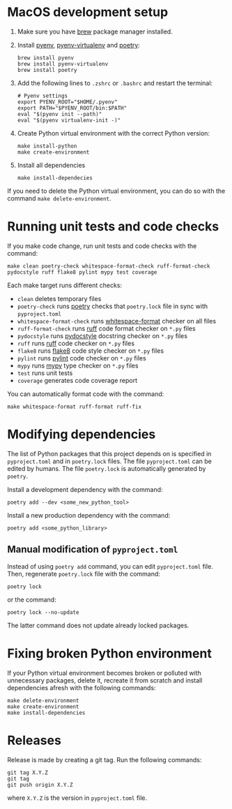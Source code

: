 # MacOS development setup

1) Make sure you have [brew](https://brew.sh/) package manager installed.

2) Install [pyenv](https://github.com/pyenv/pyenv), [pyenv-virtualenv](https://github.com/pyenv/pyenv-virtualenv)
   and [poetry](https://python-poetry.org/):
    ```shell
    brew install pyenv
    brew install pyenv-virtualenv
    brew install poetry
    ```

3) Add the following lines to `.zshrc` or `.bashrc` and restart the terminal:
   ```shell
   # Pyenv settings
   export PYENV_ROOT="$HOME/.pyenv"
   export PATH="$PYENV_ROOT/bin:$PATH"
   eval "$(pyenv init --path)"
   eval "$(pyenv virtualenv-init -)"
   ```

4) Create Python virtual environment with the correct Python version:
   ```shell
   make install-python
   make create-environment
   ```

5) Install all dependencies
    ```shell
    make install-dependecies
    ```

If you need to delete the Python virtual environment, you can do so with the
command `make delete-environment`.

# Running unit tests and code checks

If you make code change, run unit tests and code checks with the command:
```shell
make clean poetry-check whitespace-format-check ruff-format-check pydocstyle ruff flake8 pylint mypy test coverage
```

Each make target runs different checks:
- `clean` deletes temporary files
- `poetry-check` runs [poetry](https://python-poetry.org/docs/) checks that `poetry.lock` file in sync with `pyproject.toml`
- `whitespace-format-check` runs [whitespace-format](https://github.com/DavidPal/whitespace-format) checker on all files
- `ruff-format-check` runs [ruff](https://github.com/psf/black/) code format checker on `*.py` files
- `pydocstyle` runs [pydocstyle](http://www.pydocstyle.org/) docstring checker on `*.py` files
- `ruff` runs [ruff](https://docs.astral.sh/ruff/) code checker on `*.py` files
- `flake8` runs [flake8](https://flake8.pycqa.org/) code style checker on `*.py` files
- `pylint` runs [pylint](https://pylint.org/) code checker on `*.py` files
- `mypy` runs [mypy](http://mypy-lang.org/) type checker on `*.py` files
- `test` runs unit tests
- `coverage` generates code coverage report

You can automatically format code with the command:
```shell
make whitespace-format ruff-format ruff-fix
```

# Modifying dependencies

The list of Python packages that this project depends on is specified in
`pyproject.toml` and in `poetry.lock` files. The file `pyproject.toml` can be
edited by humans. The file `poetry.lock` is automatically generated by
`poetry`.

Install a development dependency with the command:
```shell
poetry add --dev <some_new_python_tool>
```

Install a new production dependency with the command:
```shell
poetry add <some_python_library>
```

## Manual modification of `pyproject.toml`

Instead of using `poetry add` command, you can edit `pyproject.toml` file. Then,
regenerate `poetry.lock` file with the command:
```shell
poetry lock
```
or the command:
```shell
poetry lock --no-update
```
The latter command does not update already locked packages.

# Fixing broken Python environment

If your Python virtual environment becomes broken or polluted with unnecessary
packages, delete it, recreate it from scratch and install dependencies afresh
with the following commands:
```shell
make delete-environment
make create-environment
make install-dependencies
```

# Releases

Release is made by creating a git tag. Run the following commands:
```shell
git tag X.Y.Z
git tag
git push origin X.Y.Z
```
where `X.Y.Z` is the version in `pyproject.toml` file.
